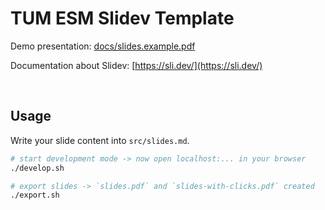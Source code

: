 # TUM ESM Slidev Template

Demo presentation: [docs/slides.example.pdf](https://github.com/tum-esm/slidev-template/raw/main/docs/slides.example.pdf)

Documentation about Slidev: [https://sli.dev/](https://sli.dev/)

<br/>

## Usage

Write your slide content into `src/slides.md`.

```bash
# start development mode -> now open localhost:... in your browser
./develop.sh

# export slides -> `slides.pdf` and `slides-with-clicks.pdf` created
./export.sh
```
